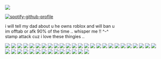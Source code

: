 ![](https://komarev.com/ghpvc/?username=beaverhollow&label=♡&style=flat-square&color=a92e31&base=23264)

[![spotify-github-profile](https://spotify-github-profile.kittinanx.com/api/view?uid=6ee6c3uiykzyf00n8qqgt3t8m&cover_image=true&theme=natemoo-re&show_offline=true&background_color=c3ab9e&interchange=true&bar_color=AAAAAA&bar_color_cover=false)](https://github.com/kittinan/spotify-github-profile)

i will tell my dad about u he owns roblox and will ban u
<br>
im offtab or afk 90% of the time .. whisper me !! ^-^
<br>
stamp attack cuz i love these thingies ..

![](https://files.catbox.moe/05eq3r.webp) ![](https://files.catbox.moe/u1wc6x.webp) ![](https://files.catbox.moe/ztie40.png) ![](https://files.catbox.moe/sii6gs.webp) ![](https://files.catbox.moe/ooeenj.webp) ![](https://files.catbox.moe/5kvfss.webp) ![](https://files.catbox.moe/9rpelo.png) ![](https://files.catbox.moe/mkff1d.webp) ![](https://files.catbox.moe/inkhvd.png) ![](https://files.catbox.moe/bf219s.webp) ![](https://files.catbox.moe/fls4r2.png) ![](https://files.catbox.moe/hwj2nt.webp) ![](https://files.catbox.moe/tdt0k5.webp) ![](https://files.catbox.moe/anekxp.webp) ![](https://files.catbox.moe/53csdx.webp) ![](https://files.catbox.moe/uugsya.jpg) ![](https://files.catbox.moe/b10912.webp) ![](https://files.catbox.moe/x64hwm.webp) ![](https://files.catbox.moe/feakk6.png) ![](https://files.catbox.moe/em8e6m.webp) ![](https://files.catbox.moe/ismwab.webp) ![](https://files.catbox.moe/b4ly96.webp) ![](https://files.catbox.moe/tmh9om.png) ![](https://files.catbox.moe/6qh6ea.webp) ![](https://files.catbox.moe/rojafk.webp) ![](https://files.catbox.moe/c7f83m.webp) ![](https://files.catbox.moe/5ahe83.png) ![](https://files.catbox.moe/igaprt.png) ![](https://files.catbox.moe/5aqh05.png) ![](https://files.catbox.moe/zlxsh3.png) ![](https://files.catbox.moe/vlui14.png) ![](https://files.catbox.moe/cja2wb.pnj) ![](https://files.catbox.moe/tmk6l5.webp) ![](https://files.catbox.moe/1nymqu.webp) ![](https://files.catbox.moe/jnq3w7.webp) ![](https://files.catbox.moe/48gloz.png) ![](https://files.catbox.moe/okyffy.webp) ![](https://files.catbox.moe/7hymn8.webp) ![](https://files.catbox.moe/yrs892.webp)


